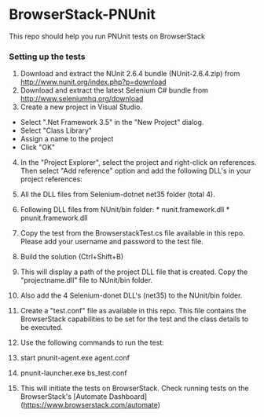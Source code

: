 # BrowserStack-PNUnit
This repo should help you run PNUnit tests on BrowserStack

### Setting up the tests

1. Download and extract the NUnit 2.6.4 bundle (NUnit-2.6.4.zip) from http://www.nunit.org/index.php?p=download
2. Download and extract the latest Selenium C# bundle from http://www.seleniumhq.org/download
3. Create a new project in Visual Studio.
 * Select ".Net Framework 3.5" in the "New Project" dialog. 
 * Select "Class Library"
 * Assign a name to the project
 * Click "OK"
4. In the "Project Explorer", select the project and right-click on references. Then select "Add reference" option and add the following DLL's in your project references:
  1. All the DLL files from Selenium-dotnet net35 folder (total 4).
  2. Following DLL files from NUnit/bin folder:
    * nunit.framework.dll
    * pnunit.framework.dll

5. Copy the test from the BrowserstackTest.cs file available in this repo. Please add your username and password to the test file.
6. Build the solution (Ctrl+Shift+B)
7. This will display a path of the project DLL file that is created. Copy the "projectname.dll" file to NUnit/bin folder.
8. Also add the 4 Selenium-donet DLL's (net35) to the NUnit/bin folder. 
9. Create a "test.conf" file as available in this repo. This file contains the BrowserStack capabilities to be set for the test and the class details to be executed.
10. Use the following commands to run the test:
  1. start pnunit-agent.exe agent.conf
  2. pnunit-launcher.exe bs_test.conf

11. This will initiate the tests on BrowserStack. Check running tests on the BrowserStack's [Automate Dashboard] (https://www.browserstack.com/automate)
